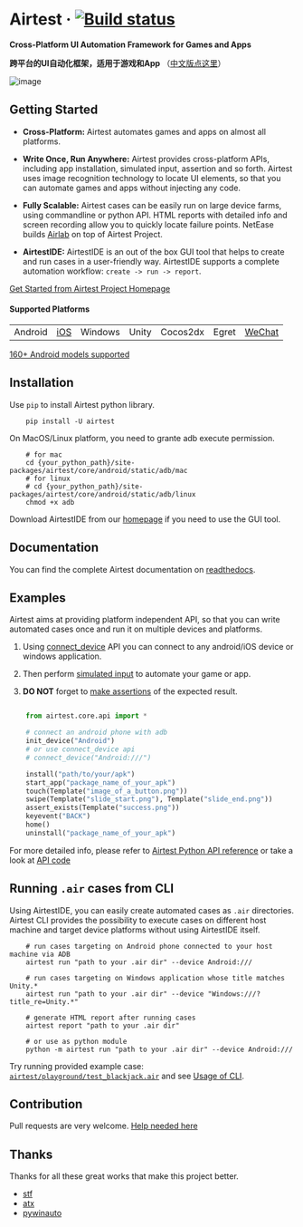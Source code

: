 # Airtest &middot; [![Build status](https://travis-ci.org/AirtestProject/Airtest.svg?branch=master)](https://travis-ci.org/AirtestProject/Airtest)

**Cross-Platform UI Automation Framework for Games and Apps**

**跨平台的UI自动化框架，适用于游戏和App** （[中文版点这里](./README_zh.md)）


![image](./demo.gif)


## Getting Started

*   **Cross-Platform:** Airtest automates games and apps on almost all platforms.

*   **Write Once, Run Anywhere:** Airtest provides cross-platform APIs, including app installation, simulated input, assertion and so forth. Airtest uses image recognition technology to locate UI elements, so that you can automate games and apps without injecting any code. 

*   **Fully Scalable:** Airtest cases can be easily run on large device farms, using commandline or python API. HTML reports with detailed info and screen recording allow you to quickly locate failure points. NetEase builds [Airlab](https://airlab.163.com/) on top of Airtest Project.

*   **AirtestIDE:** AirtestIDE is an out of the box GUI tool that helps to create and run cases in a user-friendly way. AirtestIDE supports a complete automation workflow: ``create -> run -> report``.

[Get Started from Airtest Project Homepage](http://airtest.netease.com/)


#### Supported Platforms

| | | | | | | |
|-|-|-|-|-|-|-|
Android|[iOS](https://github.com/AirtestProject/iOS-Tagent)|Windows|Unity|Cocos2dx|Egret|[WeChat](http://airtest.netease.com/blog/tutorial/WechatSmallProgram/)|

[160+ Android models supported](./docs/wiki/platforms.md#android)


## Installation

Use `pip` to install Airtest python library. 

```Shell
    pip install -U airtest
```

On MacOS/Linux platform, you need to grante adb execute permission.

```Shell
    # for mac
    cd {your_python_path}/site-packages/airtest/core/android/static/adb/mac
    # for linux
    # cd {your_python_path}/site-packages/airtest/core/android/static/adb/linux
    chmod +x adb
```

Download AirtestIDE from our [homepage](http://airtest.netease.com/) if you need to use the GUI tool.


## Documentation

You can find the complete Airtest documentation on [readthedocs](http://airtest.readthedocs.io/).


## Examples

Airtest aims at providing platform independent API, so that you can write automated cases once and run it on multiple devices and platforms.

1. Using [connect_device](http://airtest.readthedocs.io/en/latest/README_MORE.html#connect-device) API you can connect to any android/iOS device or windows application.

2. Then perform [simulated input](http://airtest.readthedocs.io/en/latest/README_MORE.html#simulate-input) to automate your game or app.

3. **DO NOT** forget to [make assertions](http://airtest.readthedocs.io/en/latest/README_MORE.html#make-assertion) of the expected result. 

```Python

    from airtest.core.api import *

    # connect an android phone with adb
    init_device("Android")
    # or use connect_device api
    # connect_device("Android:///")

    install("path/to/your/apk")
    start_app("package_name_of_your_apk")
    touch(Template("image_of_a_button.png"))
    swipe(Template("slide_start.png"), Template("slide_end.png"))
    assert_exists(Template("success.png"))
    keyevent("BACK")
    home()
    uninstall("package_name_of_your_apk")
```

For more detailed info, please refer to [Airtest Python API reference](http://airtest.readthedocs.io/en/latest/all_module/airtest.core.api.html) or take a look at [API code](./airtest/core/api.py)


## Running ``.air`` cases from CLI

Using AirtestIDE, you can easily create automated cases as ``.air`` directories.
Airtest CLI provides the possibility to execute cases on different host machine and target device platforms without using AirtestIDE itself.

```Shell
    # run cases targeting on Android phone connected to your host machine via ADB
    airtest run "path to your .air dir" --device Android:///

    # run cases targeting on Windows application whose title matches Unity.*
    airtest run "path to your .air dir" --device "Windows:///?title_re=Unity.*"

    # generate HTML report after running cases
    airtest report "path to your .air dir"

    # or use as python module
    python -m airtest run "path to your .air dir" --device Android:///
```

Try running provided example case: [``airtest/playground/test_blackjack.air``](./playground/test_blackjack.air) and see [Usage of CLI](http://airtest.readthedocs.io/en/latest/README_MORE.html#running-air-from-cli).


## Contribution

Pull requests are very welcome. [Help needed here](./docs/wiki/platforms.md#pull-request-)


## Thanks

Thanks for all these great works that make this project better.

- [stf](https://github.com/openstf)
- [atx](https://github.com/NetEaseGame/ATX)
- [pywinauto](https://github.com/pywinauto/pywinauto)
